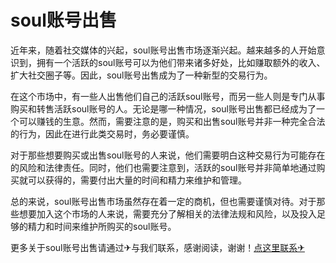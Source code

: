 # soul账号出售

近年来，随着社交媒体的兴起，soul账号出售市场逐渐兴起。越来越多的人开始意识到，拥有一个活跃的soul账号可以为他们带来诸多好处，比如赚取额外的收入、扩大社交圈子等。因此，soul账号出售成为了一种新型的交易行为。

在这个市场中，有一些人出售他们自己的活跃soul账号，而另一些人则是专门从事购买和转售活跃soul账号的人。无论是哪一种情况，soul账号出售都已经成为了一个可以赚钱的生意。然而，需要注意的是，购买和出售soul账号并非一种完全合法的行为，因此在进行此类交易时，务必要谨慎。

对于那些想要购买或出售soul账号的人来说，他们需要明白这种交易行为可能存在的风险和法律责任。同时，他们也需要注意到，活跃的soul账号并非简单地通过购买就可以获得的，需要付出大量的时间和精力来维护和管理。

总的来说，soul账号出售市场虽然存在着一定的商机，但也需要谨慎对待。对于那些想要加入这个市场的人来说，需要充分了解相关的法律法规和风险，以及投入足够的精力和时间来维护所购买的soul账号。

更多关于soul账号出售请通过✈与我们联系，感谢阅读，谢谢！[点这里联系✈](https://k02.cc)